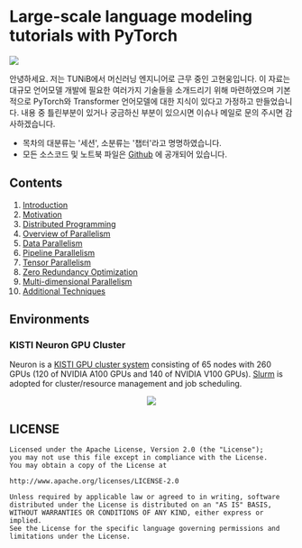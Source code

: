 # Large-scale language modeling tutorials with PyTorch

![](images/megatron_3d.png)

안녕하세요. 저는 TUNiB에서 머신러닝 엔지니어로 근무 중인 고현웅입니다. 이 자료는 대규모 언어모델 개발에 필요한 여러가지 기술들을 소개드리기 위해 마련하였으며 기본적으로 PyTorch와 Transformer 언어모델에 대한 지식이 있다고 가정하고 만들었습니다. 내용 중 틀린부분이 있거나 궁금하신 부분이 있으시면 이슈나 메일로 문의 주시면 감사하겠습니다. 

- 목차의 대분류는 '세션', 소분류는 '챕터'라고 명명하였습니다.
- 모든 소스코드 및 노트북 파일은 [Github](https://github.com/tunib-ai/large-scale-lm-tutorials) 에 공개되어 있습니다. <br>
<!--- - Github에서 열람하시는 것보다 [NBViewer](https://nbviewer.org/github/tunib-ai/large-scale-lm-tutorials/tree/main/notebooks/) 로 열람하시는 것을 추천드립니다.
-->

## Contents

1. [Introduction](https://nbviewer.org/github/tunib-ai/large-scale-lm-tutorials/blob/main/notebooks/01_introduction.ipynb)
2. [Motivation](https://nbviewer.org/github/tunib-ai/large-scale-lm-tutorials/blob/main/notebooks/02_motivation.ipynb)
3. [Distributed Programming](https://nbviewer.org/github/tunib-ai/large-scale-lm-tutorials/blob/main/notebooks/03_distributed_programming.ipynb)
4. [Overview of Parallelism](https://nbviewer.org/github/tunib-ai/large-scale-lm-tutorials/blob/main/notebooks/04_overview_of_parallelism.ipynb)
5. [Data Parallelism](https://nbviewer.org/github/tunib-ai/large-scale-lm-tutorials/blob/main/notebooks/05_data_parallelism.ipynb)
6. [Pipeline Parallelism](https://nbviewer.org/github/tunib-ai/large-scale-lm-tutorials/blob/main/notebooks/06_pipeline_parallelism.ipynb)
7. [Tensor Parallelism](https://nbviewer.org/github/tunib-ai/large-scale-lm-tutorials/blob/main/notebooks/07_tensor_parallelism.ipynb)
8. [Zero Redundancy Optimization](https://nbviewer.org/github/tunib-ai/large-scale-lm-tutorials/blob/main/notebooks/08_zero_redundancy_optimization.ipynb)
09. [Multi-dimensional Parallelism](https://nbviewer.org/github/tunib-ai/large-scale-lm-tutorials/blob/main/notebooks/09_multi_dimensional_parallelism.ipynb)
10. [Additional Techniques](https://nbviewer.org/github/tunib-ai/large-scale-lm-tutorials/blob/main/notebooks/10_additional_techiques.ipynb)

## Environments
### KISTI Neuron GPU Cluster
Neuron is a [KISTI GPU cluster system](https://docs-ksc.gitbook.io/neuron-user-guide) consisting of 65 nodes with 260 GPUs (120 of NVIDIA A100 GPUs and 140 of NVIDIA V100 GPUs). [Slurm](https://slurm.schedmd.com/) is adopted for cluster/resource management and job scheduling.

<p align="center"><img src="https://user-images.githubusercontent.com/84169368/205237254-b916eccc-e4b7-46a8-b7ba-c156e7609314.png"/></p>

<!---
### Local Environments
- Linux Ubuntu 18.04 LTS
- 4 * A100 GPU
- Python 3.7
- pytorch==1.9.0+cu111

### Docker Environments
- `docker pull pytorch/pytorch:1.9.0-cuda11.1-cudnn8-devel`
- 원활한 실습을 위해 `--shm-size`를 키우거나 `--ipc=host` 옵션을 설정해주세요.
-->

## LICENSE

```
Licensed under the Apache License, Version 2.0 (the "License");
you may not use this file except in compliance with the License.
You may obtain a copy of the License at

http://www.apache.org/licenses/LICENSE-2.0

Unless required by applicable law or agreed to in writing, software
distributed under the License is distributed on an "AS IS" BASIS,
WITHOUT WARRANTIES OR CONDITIONS OF ANY KIND, either express or implied.
See the License for the specific language governing permissions and
limitations under the License.
```
